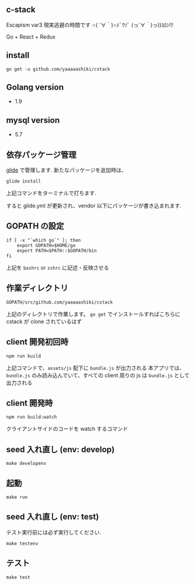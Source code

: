 ## c-stack

Escapism var3
現実逃避の時間です ∩( ´∀｀)∩ﾄﾞｳｿﾞ (っ´∀｀)っ))ﾖﾛｼ!ｸ

Go + React + Redux


## install

```
go get -u github.com/yaaaaashiki/cstack
```


## Golang version

* 1.9 


## mysql version

* 5.7 


## 依存パッケージ管理 

[glide](https://github.com/Masterminds/glide) で管理します. 
新たなパッケージを追加時は、
```
glide install
```
上記コマンドをターミナルで打ちます.


すると glide.yml が更新され、vendor 以下にパッケージが書き込まれます.


## GOPATH の設定

```
if [ -x "`which go`" ]; then
    export GOPATH=$HOME/go
    export PATH=$PATH::$GOPATH/bin
fi
```
上記を `bashrc` or `zshrc` に記述・反映させる


## 作業ディレクトリ

```
GOPATH/src/github.com/yaaaaashiki/cstack
```
上記のディレクトリで作業します。
`go get` でインストールすればこちらに cstack が clone されているはず


## client 開発初回時

```
npm run build
```

上記コマンドで、`assets/js` 配下に `bundle.js` が出力される
本アプリでは、`bundle.js` のみ読み込んでいて、すべての client 周りの js は `bundle.js` として出力される


## client 開発時

```
npm run build:watch
```

クライアントサイドのコードを watch するコマンド

## seed 入れ直し (env: develop)

```
make developenv 
```


## 起動

```
make run
```


## seed 入れ直し (env: test)

テスト実行前には必ず実行してください.
```
make testenv
```


## テスト
```
make test
```

